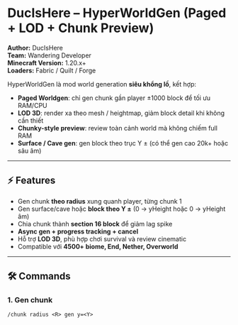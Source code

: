 # DucIsHere – HyperWorldGen (Paged + LOD + Chunk Preview)

**Author:** DucIsHere  
**Team:** Wandering Developer  
**Minecraft Version:** 1.20.x+  
**Loaders:** Fabric / Quilt / Forge  

HyperWorldGen là mod world generation **siêu khổng lồ**, kết hợp:  

- **Paged Worldgen**: chỉ gen chunk gần player ±1000 block để tối ưu RAM/CPU  
- **LOD 3D**: render xa theo mesh / heightmap, giảm block detail khi không cần thiết  
- **Chunky-style preview**: review toàn cảnh world mà không chiếm full RAM  
- **Surface / Cave gen**: gen block theo trục Y ± (có thể gen cao 20k+ hoặc sâu âm)  

---

## ⚡ Features

- Gen chunk **theo radius** xung quanh player, từng chunk 1  
- Gen surface/cave hoặc **block theo Y ±** (0 → yHeight hoặc 0 → yHeight âm)  
- Chia chunk thành **section 16 block** để giảm lag spike  
- **Async gen + progress tracking + cancel**  
- Hỗ trợ **LOD 3D**, phù hợp chơi survival và review cinematic  
- Compatible với **4500+ biome, End, Nether, Overworld**  

---

## 🛠 Commands

### 1. Gen chunk
```text
/chunk radius <R> gen y=<Y>
```

